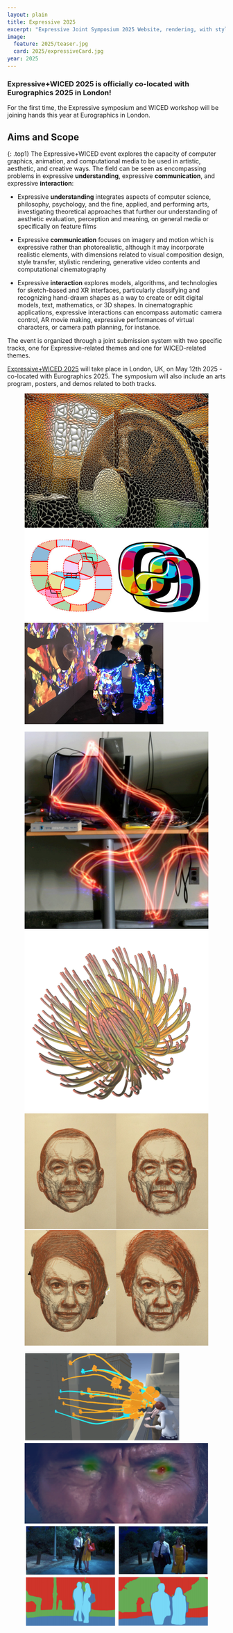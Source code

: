 ```yaml
---
layout: plain
title: Expressive 2025
excerpt: "Expressive Joint Symposium 2025 Website, rendering, with style!"
image:
  feature: 2025/teaser.jpg
  card: 2025/expressiveCard.jpg
year: 2025
---
```

### Expressive+WICED 2025 is officially co-located with Eurographics 2025 in London!

For the first time, the Expressive symposium and WICED workshop will be joining hands this year at Eurographics in London.

## Aims and Scope
{: .top1}
The Expressive+WICED event explores the capacity of computer graphics, animation, and computational media to be used in artistic, aesthetic, and creative ways. The field can be seen as encompassing problems in expressive __understanding__, expressive __communication__, and expressive __interaction__:

* Expressive __understanding__ integrates aspects of computer science, philosophy, psychology, and the fine, applied, and performing arts, investigating theoretical approaches that further our understanding of aesthetic evaluation, perception and meaning, on general media or specifically on feature films

* Expressive __communication__ focuses on imagery and motion which is expressive rather than photorealistic, although it may incorporate realistic elements, with dimensions related to visual composition design, style transfer, stylistic rendering, generative video contents and computational cinematography

* Expressive __interaction__ explores models, algorithms, and technologies for sketch-based and XR interfaces, particularly classifying and recognizing hand-drawn shapes as a way to create or edit digital models, text, mathematics, or 3D shapes. In cinematographic applications, expressive interactions can encompass automatic camera control, AR movie making, expressive performances of virtual characters, or camera path planning, for instance.

The event is organized through a joint submission system with two specific tracks, one for Expressive-related themes and one for WICED-related themes.

[Expressive+WICED 2025](http://expressive.graphics/2025/) will take place in London, UK, on May 12th 2025 - co-located with Eurographics 2025. The symposium will also include an arts program, posters, and demos related to both tracks.

<!-- featured images -->
<figure class="top3" >
	<img class="col-xs-12 col-sm-4" src="/img/2025/2.png" alt="Non-photorealisticRendering">
	<img class="col-xs-12 col-sm-4" src="/img/2025/3.png" alt="ArtsAndInteraction">
	<img class="col-xs-12 col-sm-4" src="/img/2025/1.png" alt="ArtsAndInteraction">
</figure>
<figure class="top3" >
	<img class="col-xs-12 col-sm-4" src="/img/2025/10.png" alt="Non-photorealisticRendering">
	<img class="col-xs-12 col-sm-4" src="/img/2025/5.png" alt="ArtsAndInteraction">
	<img class="col-xs-12 col-sm-4" src="/img/2025/6.png" alt="ArtsAndInteraction">
</figure>
<figure class="top3" >
	<img class="col-xs-12 col-sm-4" src="/img/2025/7.png" alt="Non-photorealisticRendering">
	<img class="col-xs-12 col-sm-4" src="/img/2025/8.png" alt="ArtsAndInteraction">
	<img class="col-xs-12 col-sm-4" src="/img/2025/9.png" alt="ArtsAndInteraction">
</figure>
